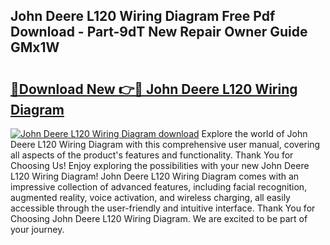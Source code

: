 ## John Deere L120 Wiring Diagram Free Pdf Download - Part-9dT New Repair Owner Guide GMx1W

# <h2><a href="http://dfs0yua.blite.top/?on=John+Deere+L120+Wiring+Diagram">🔗Download New 👉🔴 John Deere L120 Wiring Diagram</a></h2>

[![John Deere L120 Wiring Diagram download](https://i.imgur.com/lujVjoI.png)](http://dfs0yua.blite.top/?on=John+Deere+L120+Wiring+Diagram)
Explore the world of John Deere L120 Wiring Diagram with this comprehensive user manual, covering all aspects of the product's features and functionality. Thank You for Choosing Us! Enjoy exploring the possibilities with your new John Deere L120 Wiring Diagram! John Deere L120 Wiring Diagram comes with an impressive collection of advanced features, including facial recognition, augmented reality, voice activation, and wireless charging, all easily accessible through the user-friendly and intuitive interface. Thank You for Choosing John Deere L120 Wiring Diagram. We are excited to be part of your journey.
